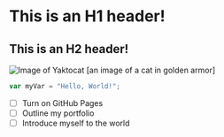 # This is an H1 header! #
## This is an H2 header! ## 

![Image of Yaktocat](https://octodex.github.com/images/yaktocat.png) [an image of a cat in golden armor]
``` javascript
var myVar = "Hello, World!";
```
- [ ] Turn on GitHub Pages
- [ ] Outline my portfolio
- [ ] Introduce myself to the world
